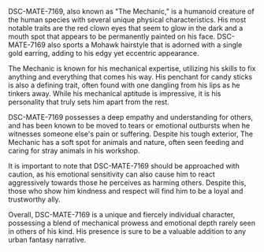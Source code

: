 DSC-MATE-7169, also known as "The Mechanic," is a humanoid creature of the human species with several unique physical characteristics. His most notable traits are the red clown eyes that seem to glow in the dark and a mouth spot that appears to be permanently painted on his face. DSC-MATE-7169 also sports a Mohawk hairstyle that is adorned with a single gold earring, adding to his edgy yet eccentric appearance.

The Mechanic is known for his mechanical expertise, utilizing his skills to fix anything and everything that comes his way. His penchant for candy sticks is also a defining trait, often found with one dangling from his lips as he tinkers away. While his mechanical aptitude is impressive, it is his personality that truly sets him apart from the rest.

DSC-MATE-7169 possesses a deep empathy and understanding for others, and has been known to be moved to tears or emotional outbursts when he witnesses someone else's pain or suffering. Despite his tough exterior, The Mechanic has a soft spot for animals and nature, often seen feeding and caring for stray animals in his workshop.

It is important to note that DSC-MATE-7169 should be approached with caution, as his emotional sensitivity can also cause him to react aggressively towards those he perceives as harming others. Despite this, those who show him kindness and respect will find him to be a loyal and trustworthy ally.

Overall, DSC-MATE-7169 is a unique and fiercely individual character, possessing a blend of mechanical prowess and emotional depth rarely seen in others of his kind. His presence is sure to be a valuable addition to any urban fantasy narrative.